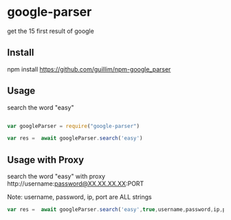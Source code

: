 # google-parser

get the 15 first result of google

## Install

npm install https://github.com/guillim/npm-google_parser

## Usage
search the word "easy"

```javascript

var googleParser = require("google-parser")

var res =  await googleParser.search('easy')
```



## Usage with Proxy
search the word "easy" with proxy http://username:password@XX.XX.XX.XX:PORT

Note: username, password, ip, port are ALL strings
```javascript
var res =  await googleParser.search('easy',true,username,password,ip,port)
```
